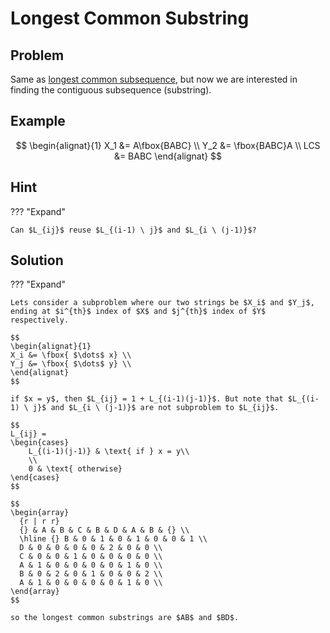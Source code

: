# Longest Common Substring

<style>
.md-logo img {
  content: url('/algorithms/dynamic-programming/logo-light.png');
}

:root [data-md-color-scheme=slate] .md-logo img  {
  content: url('/algorithms/dynamic-programming/logo-dark.png');
}
</style>

## Problem

Same as [longest common subsequence](longest-common-subsequence.md), but now we are interested in finding the contiguous subsequence (substring).

## Example

$$
\begin{alignat}{1}
X_1 &= A\fbox{BABC} \\
Y_2 &= \fbox{BABC}A \\
LCS &= BABC
\end{alignat}
$$

## Hint

??? "Expand"

    Can $L_{ij}$ reuse $L_{(i-1) \ j}$ and $L_{i \ (j-1)}$?

## Solution

??? "Expand"

    Lets consider a subproblem where our two strings be $X_i$ and $Y_j$, ending at $i^{th}$ index of $X$ and $j^{th}$ index of $Y$ respectively.

    $$
    \begin{alignat}{1}
    X_i &= \fbox{ $\dots$ x} \\
    Y_j &= \fbox{ $\dots$ y} \\
    \end{alignat}
    $$

    if $x = y$, then $L_{ij} = 1 + L_{(i-1)(j-1)}$. But note that $L_{(i-1) \ j}$ and $L_{i \ (j-1)}$ are not subproblem to $L_{ij}$.

    $$
    L_{ij} =
    \begin{cases}
        L_{(i-1)(j-1)} & \text{ if } x = y\\
        \\
        0 & \text{ otherwise}
    \end{cases}
    $$

    $$
    \begin{array}
      {r | r r}
      {} & A & B & C & B & D & A & B & {} \\
      \hline {} B & 0 & 1 & 0 & 1 & 0 & 0 & 1 \\
      D & 0 & 0 & 0 & 0 & 2 & 0 & 0 \\
      C & 0 & 0 & 1 & 0 & 0 & 0 & 0 \\
      A & 1 & 0 & 0 & 0 & 0 & 1 & 0 \\
      B & 0 & 2 & 0 & 1 & 0 & 0 & 2 \\
      A & 1 & 0 & 0 & 0 & 0 & 1 & 0 \\
    \end{array}
    $$

    so the longest common substrings are $AB$ and $BD$.
